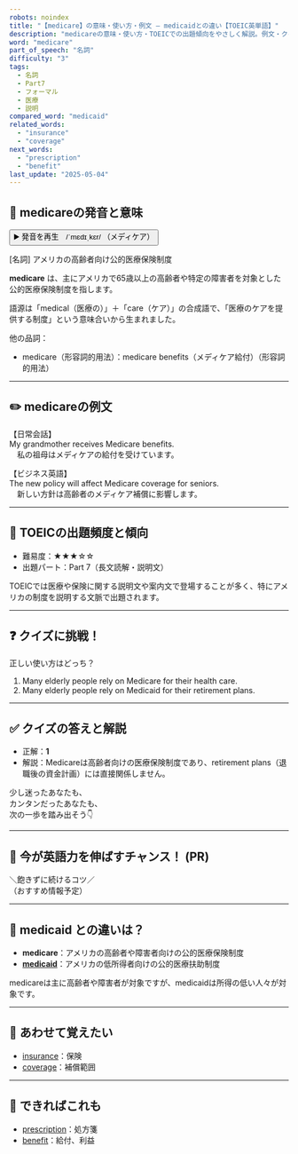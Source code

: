 ```yaml
---
robots: noindex
title: "【medicare】の意味・使い方・例文 ― medicaidとの違い【TOEIC英単語】"
description: "medicareの意味・使い方・TOEICでの出題傾向をやさしく解説。例文・クイズ付きでmedicaidとの違いもわかりやすく学べます。"
word: "medicare"
part_of_speech: "名詞"
difficulty: "3"
tags:
  - 名詞
  - Part7
  - フォーマル
  - 医療
  - 説明
compared_word: "medicaid"
related_words:
  - "insurance"
  - "coverage"
next_words:
  - "prescription"
  - "benefit"
last_update: "2025-05-04"
---
```


## 🔰 medicareの発音と意味

<button class="play-audio" onclick="playTTS('medicare')">
  <span class="play-audio-main">
    ▶️ 発音を再生　/ˈmɛdɪˌkɛr/
  </span>
  <span class="play-audio-sub">
    （メディケア）
  </span>
</button>

[名詞] アメリカの高齢者向け公的医療保険制度

**medicare** は、主にアメリカで65歳以上の高齢者や特定の障害者を対象とした公的医療保険制度を指します。

語源は「medical（医療の）」＋「care（ケア）」の合成語で、「医療のケアを提供する制度」という意味合いから生まれました。

他の品詞：  
- medicare（形容詞的用法）：medicare benefits（メディケア給付）（形容詞的用法）

---

## ✏️ medicareの例文

【日常会話】  
My grandmother receives Medicare benefits.  
　私の祖母はメディケアの給付を受けています。

【ビジネス英語】  
The new policy will affect Medicare coverage for seniors.  
　新しい方針は高齢者のメディケア補償に影響します。

---

## 🎯 TOEICの出題頻度と傾向

- 難易度：★★★☆☆
- 出題パート：Part 7（長文読解・説明文）

TOEICでは医療や保険に関する説明文や案内文で登場することが多く、特にアメリカの制度を説明する文脈で出題されます。

---

## ❓ クイズに挑戦！

正しい使い方はどっち？

1. Many elderly people rely on Medicare for their health care.  
2. Many elderly people rely on Medicaid for their retirement plans.

---

## ✅ クイズの答えと解説

- 正解：**1**
- 解説：Medicareは高齢者向けの医療保険制度であり、retirement plans（退職後の資金計画）には直接関係しません。

少し迷ったあなたも、  
カンタンだったあなたも、  
次の一歩を踏み出そう👇️

---

## 🚀 今が英語力を伸ばすチャンス！ (PR)

<div class="info-center">
＼飽きずに続けるコツ／<br>  
（おすすめ情報予定）
</div>

---

## 🤔  medicaid との違いは？

- **medicare**：アメリカの高齢者や障害者向けの公的医療保険制度
- **[medicaid](/medicaid)**：アメリカの低所得者向けの公的医療扶助制度

medicareは主に高齢者や障害者が対象ですが、medicaidは所得の低い人々が対象です。

---

## 🧩 あわせて覚えたい

- [insurance](/insurance)：保険
- [coverage](/coverage)：補償範囲

---

## 📖 できればこれも

- [prescription](/prescription)：処方箋
- [benefit](/benefit)：給付、利益

<!-- cvid: aid20_bid27 -->
